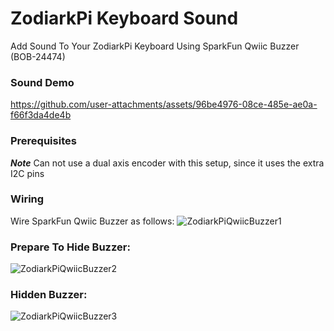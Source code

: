 # ZodiarkPi Keyboard Sound
Add Sound To Your ZodiarkPi Keyboard Using SparkFun Qwiic Buzzer (BOB-24474)

### Sound Demo
https://github.com/user-attachments/assets/96be4976-08ce-485e-ae0a-f66f3da4de4b

### Prerequisites
***Note*** Can not use a dual axis encoder with this setup, since it uses the extra I2C pins

### Wiring
Wire SparkFun Qwiic Buzzer as follows:
![ZodiarkPiQwiicBuzzer1](https://github.com/user-attachments/assets/e8fe0486-fe48-446f-a433-ebbc0ed86099)

### Prepare To Hide Buzzer:
![ZodiarkPiQwiicBuzzer2](https://github.com/user-attachments/assets/f68df095-2718-4d6e-a544-9b7926785d68)

### Hidden Buzzer:
![ZodiarkPiQwiicBuzzer3](https://github.com/user-attachments/assets/45be8c99-78e9-40b1-a87d-878342d60f81)



